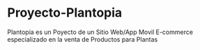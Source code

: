 # Proyecto-Plantopia
Plantopia es un Poyecto de un Sitio Web/App Movil E-commerce especializado en la venta de Productos para Plantas
